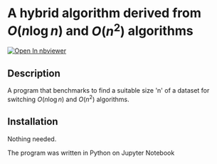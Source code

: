 
# A hybrid algorithm derived from $O(n\log n)$ and $O(n^2)$ algorithms


[![Open In nbviewer](https://raw.githubusercontent.com/jupyter/design/master/logos/Badges/nbviewer_badge.svg)](https://nbviewer.org/github/EricZhang009/hybrid-sorting-benchmark/blob/main/bubble_merge_hybrid_sort.ipynb)

## Description
A program that benchmarks to find a suitable size 'n' of a dataset for switching $O(n\log n)$ and $O(n^2)$ algorithms.


## Installation
Nothing needed.

The program was written in Python on Jupyter Notebook
